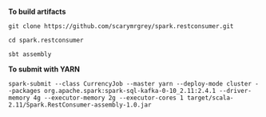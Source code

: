 **To build artifacts**

`git clone https://github.com/scarymrgrey/spark.restconsumer.git`

`cd spark.restconsumer`

`sbt assembly`

**To submit with YARN**

`spark-submit --class CurrencyJob --master yarn --deploy-mode cluster --packages org.apache.spark:spark-sql-kafka-0-10_2.11:2.4.1 --driver-memory 4g --executor-memory 2g --executor-cores 1 target/scala-2.11/Spark.RestConsumer-assembly-1.0.jar` 